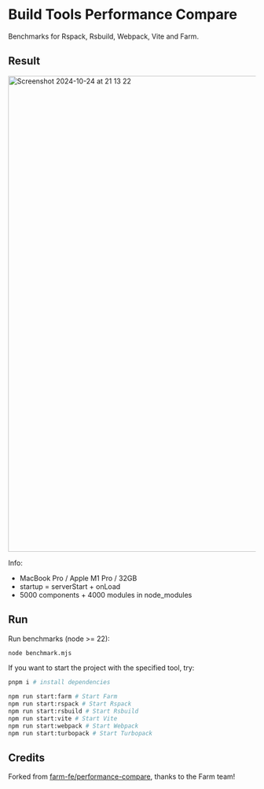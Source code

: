 # Build Tools Performance Compare

Benchmarks for Rspack, Rsbuild, Webpack, Vite and Farm.

## Result

<img width="967" alt="Screenshot 2024-10-24 at 21 13 22" src="https://github.com/user-attachments/assets/0ea28ee6-336d-459b-a5f7-12c228e81c34">

Info:

- MacBook Pro / Apple M1 Pro / 32GB
- startup = serverStart + onLoad
- 5000 components + 4000 modules in node_modules

## Run

Run benchmarks (node >= 22):

```bash
node benchmark.mjs
```

If you want to start the project with the specified tool, try:

```bash
pnpm i # install dependencies

npm run start:farm # Start Farm
npm run start:rspack # Start Rspack
npm run start:rsbuild # Start Rsbuild
npm run start:vite # Start Vite
npm run start:webpack # Start Webpack
npm run start:turbopack # Start Turbopack
```

## Credits

Forked from [farm-fe/performance-compare](https://github.com/farm-fe/performance-compare), thanks to the Farm team!

